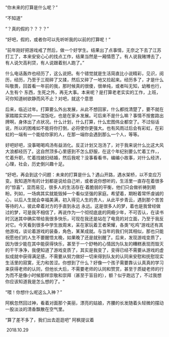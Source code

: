 “你未来的打算是什么呢？”

“不知道”

“？真的假的？？？？”

“好吧，假的，或者你可以先听听我的以前的打算呢！“

“前年刚好把游戏戒了然后，做一个好学生。结果出了点事情，无奈之下去了江苏打工了，本来安安心心的找点工作，结果当然是一厢情愿了。有人说我赌博去了，有人说欠高利贷，有人说跟着别人跑了。”

什么电话轰炸也经历了，这么说把。有个错觉就是生活简直比小说精彩，见识，阅历，经历，乃至于三观碎了又揉，然后又碎了一地又捡起来。经历多了，才是什么叫敬畏，回首看一年前的我，那时候真的很傻，很单纯，或者叫无知，幼稚也行，人生有个 东西，生死之外，再无大事。本来呢？是打算老老实实的工作，上班，可你知道树欲静而风不止？对吧，就这个意思

后来，临近过年。打算要么外出发展，从此不想回家，什么都找清楚了，要不就在家踏踏实实的——混饭吃，也是在家乡发展。可后来不是什么嘛？事情不按套路出牌啊，身体出了点状况。什么计划，什么打算，什么宏图伟业都空了。不过俗话说，所以的困难如不能将你打倒，必将使你更强大。也有风雨过后会有彩虹，在彩虹的一端有一个能给你家的人，在那一端你会遇到那么一个人，等等。

好吧好吧，没事喝喝鸡汤有益消化。反正计划又泡汤了，对于我来说什么比这大风大浪都经历了。这自然顶多心里感到不怎么舒服，在这个年纪别要么忙着工作，，忙着升职，忙着找媳妇结婚，然后我呢？没事看看书，编编小故事，对什么经济，心理，社会，历史倒兴趣十足。

“好吧，再会到这个问题：未来的打算是什么？遇山开路，遇水架桥，以不变应万变。我知道所有的计划都是说给自己听，或者说你想听的，生活里一直存在着很多的”惊喜”，显而易见，很多人的生活存在·着脆弱的平衡，他们只会做祈祷到期盼。列如，一场病其实就能毁掉一个看似坚强的家庭。希望着，期盼着常怀虔诚的心，以后人生就会幸福美满，初入得见人生的贵人，从此平步青云，遇到那个苦苦等待的人，彼此牵着对方的手直到永远  永远。这是很多人的梦，着也是我曾经做过的梦，可是我不相信了，再说作为一个彻彻底底的网瘾少年，不可否认，在读书时沉迷其中确实带给我很多快乐，可现在我还是站在了电竞的对立面，乃至于我反对它。今天看到很多中学生放周末，呆在家玩着王者荣耀，各类“吃鸡”游戏还有其他游戏，谈论着游戏的装备，角色，某某成就。与当年的我们何其相似，那也只能祝愿他们的人生不要醒悟太晚，如果晚了还是就别醒了。后来，发现游戏变质了，因为很少能在其中能获得快乐，甚至于一个舒畅的心情因为队友的糟糕表现而毁灭的干干净净，我便知道了游戏变质了，其实是我变了，变得已经不需要从游戏的虚拟成就中获得满足感，不需要从努力做好一切来得到队友的认同来安慰和抚慰现实生活里的寂寞，无力和苦涩。你想到了什么？好像一个孩子需要靠认认真真的学习来获得老师的认同，但他长大后，不需要老师的认同和赞赏，甚至于质疑老师的行为而不是像小时候那样崇敬和崇拜（甚至于盲目的），额？似乎跑远了，不过我想你应该知道我是怎么想的了。“

“喂！你想什么呢这么入神？”

阿枫忽然回过神，看着对面那个美丽，漂亮的姑娘，齐腰的长发随着头轻微的摆动一股淡淡的清香飘散在空气里。

“算了差不多了，我们出去逛逛吧” 阿枫提议着



  





​                                                                                                                                                    2018.10.29